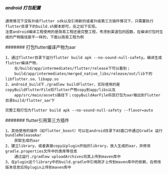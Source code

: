 ##### android 打包配置

    通常情况下没有升级flutter sdk以及引用新的或者升级第三方插件情况下，只需要执行flutter目录下的build.sh脚本即可，反之如下实现。
    注意android编译工程使用的是简易工程还是完整工程，考虑到渠道包的因数，在编译打包时生成的产物路径是不一样的，下面以简易工程为例

####### 打包flutter编译产物为aar

    1、通过flutter目录下运行flutter build apk --no-sound-null-safety。编译生成flutter编译产物，
        在/build/app/intermediates/flutter/release下可以看到；
        build/app/intermediates/merged_native_libs/release/out/lib下的libflutter.so、libapp.so
    2、android_build下./gradlew buildFlutter，实际使用的是copyBuildFlutterFile将flutter产物copy到app/libs以及
        app/src/main/assets路径下；copyBuildAarFile将其打包为aar输出到flutter目录build/flutter_aar下

    完整工程打包为flutter build apk --no-sound-null-safety --flavor=auto

####### flutter引用第三方插件

    1、其他使用的插件（如flutter_boost）可以在android目录下AS窗口中通过Gradle 运行bundleReleaseAar
        获取生成的aar
    2、建立library，或者直接copy以plugin开始的library，放入生成的aar，并修改gradle.properties文件中的类库等信息
        通过运行./gradlew uploadArchives将其上传到maven库中
    3、在plugin这个library中的build.gradle中引用刚才上传到maven库中的依赖，在修改版本信息后将plugin上传到maven库中


    